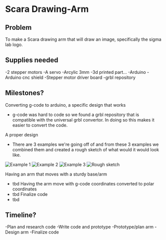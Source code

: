 # Scara Drawing-Arm

## Problem

To make a Scara drawing arm that will draw an image, specifically the sigma lab logo. 


## Supplies needed

-2 stepper motors
-A servo 
-Arcylic 3mm
-3d printed part...
-Arduino
-Arduino cnc shield
-Stepper motor driver board
-grbl repository



## Milestones?

Converting g-code to arduino, a specific design that works
- g-code was hard to code so we found a grbl repository that is compatible with the universal grbl convertor. In doing so this makes it easier to convert the code.

A proper design 
- There are 3 examples we're going off of and from these 3 examples we combined them and created a rough sketch of what would it would look like.

![Example 1](prototype.png)
![Example 2](Armexample2.png)
![Example 3](Scaraarm.png)
![Rough sketch](Writtenplan)

Having an arm that moves with a sturdy base/arm
- tbd
Having the arm move with g-code coordinates converted to polar coordinates
- tbd
Finalize code
- tbd


## Timeline?

-Plan and research code
-Write code and prototype
-Prototype/plan arm
-Design arm
-Finalize code


